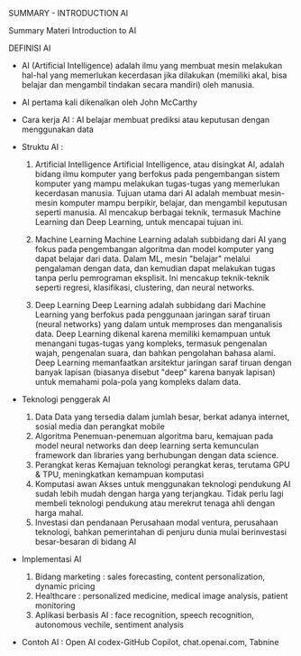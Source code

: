 SUMMARY - INTRODUCTION AI

Summary Materi Introduction to AI

DEFINISI AI
- AI (Artificial Intelligence) adalah ilmu yang membuat mesin melakukan hal-hal yang memerlukan kecerdasan jika dilakukan (memiliki akal, bisa belajar dan mengambil tindakan secara mandiri)  oleh manusia. 
- AI pertama kali dikenalkan oleh John McCarthy
- Cara kerja AI :
AI belajar membuat prediksi atau keputusan dengan menggunakan data
- Struktu AI :
    1. Artificial Intelligence
        Artificial Intelligence, atau disingkat AI, adalah bidang ilmu komputer yang berfokus pada pengembangan sistem komputer yang mampu melakukan tugas-tugas yang memerlukan kecerdasan manusia. Tujuan utama dari AI adalah membuat mesin-mesin komputer mampu berpikir, belajar, dan mengambil keputusan seperti manusia. AI mencakup berbagai teknik, termasuk Machine Learning dan Deep Learning, untuk mencapai tujuan ini.

    2. Machine Learning
        Machine Learning adalah subbidang dari AI yang fokus pada pengembangan algoritma dan model komputer yang dapat belajar dari data. Dalam ML, mesin "belajar" melalui pengalaman dengan data, dan kemudian dapat melakukan tugas tanpa perlu pemrograman eksplisit. Ini mencakup teknik-teknik seperti regresi, klasifikasi, clustering, dan neural networks.

    3. Deep Learning 
        Deep Learning adalah subbidang dari Machine Learning yang berfokus pada penggunaan jaringan saraf tiruan (neural networks) yang dalam untuk memproses dan menganalisis data. Deep Learning dikenal karena memiliki kemampuan untuk menangani tugas-tugas yang kompleks, termasuk pengenalan wajah, pengenalan suara, dan bahkan pengolahan bahasa alami. Deep Learning memanfaatkan arsitektur jaringan saraf tiruan dengan banyak lapisan (biasanya disebut "deep" karena banyak lapisan) untuk memahami pola-pola yang kompleks dalam data.

- Teknologi penggerak AI
    1. Data
        Data yang tersedia dalam jumlah besar, berkat adanya internet, sosial media dan perangkat mobile
    2. Algoritma 
        Penemuan-penemuan algoritma baru, kemajuan pada model neural networks dan deep learning serta kemunculan framework dan libraries yang berhubungan dengan data science.
    3. Perangkat keras
        Kemajuan teknologi perangkat keras, terutama GPU & TPU, meningkatkan kemampuan komputasi
    4. Komputasi awan
        Akses untuk menggunakan teknologi pendukung AI sudah lebih mudah dengan harga yang terjangkau. Tidak perlu lagi membeli teknologi pendukung atau merekrut tenaga ahli dengan harga mahal.
    5. Investasi dan pendanaan 
        Perusahaan modal ventura, perusahaan teknologi, bahkan pemerintahan di penjuru dunia mulai berinvestasi besar-besaran di bidang AI

- Implementasi AI
    1. Bidang marketing : sales forecasting, content personalization, dynamic pricing
    2. Healthcare : personalized medicine, medical image analysis, patient monitoring 
    3. Aplikasi berbasis AI : face recognition, speech recognition, autonomous vechile, sentiment analysis

- Contoh AI : Open AI codex-GitHub Copilot, chat.openai.com, Tabnine